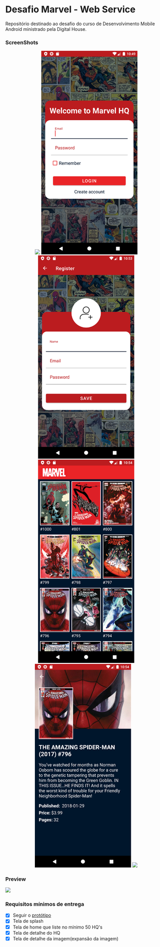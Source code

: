 # Desafio Marvel - Web Service

Repositório destinado ao desafio do curso de Desenvolvimento Mobile Android ministrado pela Digital House.


### ScreenShots

<p align="center">
  <img src="screenshot/1.png" width="300"/>
  <img src="screenshot/2.png" width="300"/>
  <img src="screenshot/3.png" width="300"/>
  <img src="screenshot/4.png" width="300"/>
  <img src="screenshot/5.png" width="300"/>
  <img src="screenshot/6.png" width="300"/>
</p>
  
### Preview
<p align="left">
  <img src="screenshot/video/desafiomarvel.gif" width="200"/>
</p>

### Requisitos mínimos de entrega

- [x] Seguir o [protótipo][prototipo]
- [x] Tela de splash
- [x] Tela de home que liste no mínimo 50 HQ's
- [x] Tela de detalhe do HQ
- [x] Tela de detalhe da imagem(expansão da imagem)

[prototipo]: <https://marvelapp.com/194b601g/screen/53575549>
